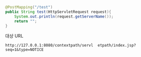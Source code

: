 ```java
@PostMapping("/test")
public String test(HttpServletRequest request){
	System.out.println(request.getServerName());
	return "";
}
```

대상 URL

`http://127.0.0.1:8080/contextpath/servl  etpath/index.jsp?seq=1&type=NOTICE`
